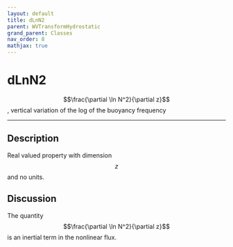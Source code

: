 ```yaml
---
layout: default
title: dLnN2
parent: WVTransformHydrostatic
grand_parent: Classes
nav_order: 8
mathjax: true
---
```


#  dLnN2

$$\frac{\partial \ln N^2}{\partial z}$$, vertical variation of the log of the buoyancy frequency


---

## Description
Real valued property with dimension $$z$$ and no units.

## Discussion

The quantity $$\frac{\partial \ln N^2}{\partial z}$$ is an inertial term in the nonlinear flux.

